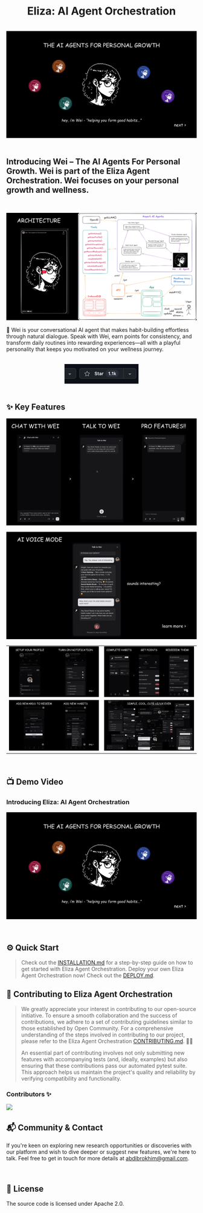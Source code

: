 <div align="center">
<h1> Eliza: AI Agent Orchestration
</h1>
</div>

</br>

<div align="center">
  <a href="https://www.eliza-agent.yaps.gg">
    <img src="./public/assets/wei-agents-banner.png" alt=banner>
  </a>
</div>

</br>

<div align="left">
<h2> Introducing Wei – The AI Agents For Personal Growth. Wei is part of the Eliza Agent Orchestration. Wei focuses on your personal growth and wellness.
</h2>
</div>

<br>

<p align="left">
  <img src='./public/assets/arch-full.png'>

🌱 Wei is your conversational AI agent that makes habit-building effortless through natural dialogue. Speak with Wei, earn points for consistency, and transform daily routines into rewarding experiences—all with a playful personality that keeps you motivated on your wellness journey.

</p>

<br>

<div align="center">
    <img src="./public/assets/star.gif" alt="Star" width="196" height="52">
  </a>
</div>

<br>

## ✨ Key Features

![Wei Features](./public/assets/features.png)

![Wei Features](./public/assets/voice-mode.png)

<table>
  <tr>
    <td><img src="./public/assets/steps-1.png" alt="Wei Features"></td>
    <td><img src="./public/assets/steps-2.png" alt="Wei Features"></td>
  </tr>
  <tr>
    <td><img src="./public/assets/steps-3.png" alt="Wei Features"></td>
    <td><img src="./public/assets/wei-uiux.png" alt="Wei Features"></td>
  </tr>
</table>


<br>

## 📺 Demo Video

### Introducing Eliza: AI Agent Orchestration

[![Introducing Eliza: AI Agent Orchestration](./public/assets/wei-agents-banner.png)](https://youtu.be/0M3YRPWCssw)

<br>

## ⚙️ Quick Start

> Check out the [INSTALLATION.md](./INSTALLATION.md) for a step-by-step guide on how to get started with Eliza Agent Orchestration.
> Deploy your own Eliza Agent Orchestration now! Check out the [DEPLOY.md](./DEPLOY.md).

## 🥂 Contributing to Eliza Agent Orchestration

> We greatly appreciate your interest in contributing to our open-source initiative. To ensure a smooth collaboration and the success of contributions, we adhere to a set of contributing guidelines similar to those established by Open Community. For a comprehensive understanding of the steps involved in contributing to our project, please refer to the Eliza Agent Orchestration [CONTRIBUTING.md](./CONTRIBUTING.md). 🤝🚀
>
> An essential part of contributing involves not only submitting new features with accompanying tests (and, ideally, examples) but also ensuring that these contributions pass our automated pytest suite. This approach helps us maintain the project's quality and reliability by verifying compatibility and functionality.

### Contributors ✨

<a href="https://github.com/abdibrokhim/eliza-agent-orchestration/graphs/contributors">
  <img src="https://contrib.rocks/image?repo=abdibrokhim/eliza-agent-orchestration" />
</a>


## 📬 Community & Contact

If you're keen on exploring new research opportunities or discoveries with our platform and wish to dive deeper or suggest new features, we're here to talk. Feel free to get in touch for more details at abdibrokhim@gmail.com.

<br>

## 📝 License

The source code is licensed under Apache 2.0.
